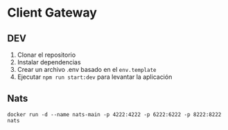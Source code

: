 # Client Gateway

## DEV

1. Clonar el repositorio
2. Instalar dependencias
3. Crear un archivo .env basado en el `env.template`
4. Ejecutar `npm run start:dev` para levantar la aplicación

## Nats

```
docker run -d --name nats-main -p 4222:4222 -p 6222:6222 -p 8222:8222 nats
```
